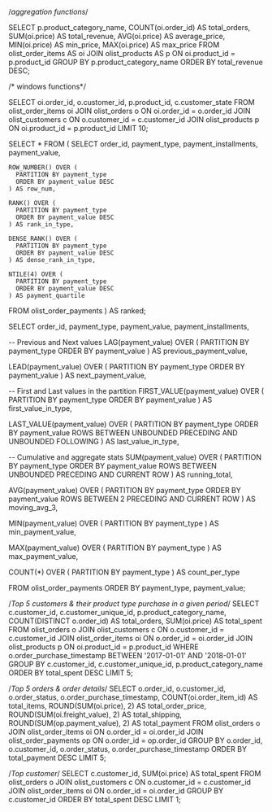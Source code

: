 /*aggregation functions*/

SELECT
  p.product_category_name,
  COUNT(oi.order_id) AS total_orders,
  SUM(oi.price) AS total_revenue,
  AVG(oi.price) AS average_price,
  MIN(oi.price) AS min_price,
  MAX(oi.price) AS max_price
FROM
  olist_order_items AS oi
JOIN
  olist_products AS p ON oi.product_id = p.product_id
GROUP BY
  p.product_category_name
ORDER BY
  total_revenue DESC;
  
/* windows functions*/

SELECT 
  oi.order_id, 
  o.customer_id, 
  p.product_id, 
  c.customer_state
FROM olist_order_items oi
JOIN olist_orders o ON oi.order_id = o.order_id
JOIN olist_customers c ON o.customer_id = c.customer_id
JOIN olist_products p ON oi.product_id = p.product_id
LIMIT 10;

SELECT *
FROM (
  SELECT
    order_id,
    payment_type,
    payment_installments,
    payment_value,
    
    ROW_NUMBER() OVER (
      PARTITION BY payment_type
      ORDER BY payment_value DESC
    ) AS row_num,
    
    RANK() OVER (
      PARTITION BY payment_type
      ORDER BY payment_value DESC
    ) AS rank_in_type,
    
    DENSE_RANK() OVER (
      PARTITION BY payment_type
      ORDER BY payment_value DESC
    ) AS dense_rank_in_type,
    
    NTILE(4) OVER (
      PARTITION BY payment_type
      ORDER BY payment_value DESC
    ) AS payment_quartile
    
  FROM olist_order_payments
) AS ranked;

SELECT
  order_id,
  payment_type,
  payment_value,
  payment_installments,

  -- Previous and Next values
  LAG(payment_value) OVER (
    PARTITION BY payment_type
    ORDER BY payment_value
  ) AS previous_payment_value,

  LEAD(payment_value) OVER (
    PARTITION BY payment_type
    ORDER BY payment_value
  ) AS next_payment_value,

  -- First and Last values in the partition
  FIRST_VALUE(payment_value) OVER (
    PARTITION BY payment_type
    ORDER BY payment_value
  ) AS first_value_in_type,

  LAST_VALUE(payment_value) OVER (
    PARTITION BY payment_type
    ORDER BY payment_value
    ROWS BETWEEN UNBOUNDED PRECEDING AND UNBOUNDED FOLLOWING
  ) AS last_value_in_type,

  -- Cumulative and aggregate stats
  SUM(payment_value) OVER (
    PARTITION BY payment_type
    ORDER BY payment_value
    ROWS BETWEEN UNBOUNDED PRECEDING AND CURRENT ROW
  ) AS running_total,

  AVG(payment_value) OVER (
    PARTITION BY payment_type
    ORDER BY payment_value
    ROWS BETWEEN 2 PRECEDING AND CURRENT ROW
  ) AS moving_avg_3,

  MIN(payment_value) OVER (
    PARTITION BY payment_type
  ) AS min_payment_value,

  MAX(payment_value) OVER (
    PARTITION BY payment_type
  ) AS max_payment_value,

  COUNT(*) OVER (
    PARTITION BY payment_type
  ) AS count_per_type

FROM olist_order_payments
ORDER BY payment_type, payment_value;






/*Top 5 customers & their product type purchase in a given period*/
SELECT
    c.customer_id,
    c.customer_unique_id,
    p.product_category_name,
    COUNT(DISTINCT o.order_id) AS total_orders,
    SUM(oi.price) AS total_spent
FROM olist_orders o
JOIN olist_customers c ON o.customer_id = c.customer_id
JOIN olist_order_items oi ON o.order_id = oi.order_id
JOIN olist_products p ON oi.product_id = p.product_id
WHERE o.order_purchase_timestamp BETWEEN '2017-01-01' AND '2018-01-01'
GROUP BY c.customer_id, c.customer_unique_id, p.product_category_name
ORDER BY total_spent DESC
LIMIT 5;

/*⁠Top 5 orders & order details*/
SELECT
    o.order_id,
    o.customer_id,
    o.order_status,
    o.order_purchase_timestamp,
    COUNT(oi.order_item_id) AS total_items,
    ROUND(SUM(oi.price), 2) AS total_order_price,
    ROUND(SUM(oi.freight_value), 2) AS total_shipping,
    ROUND(SUM(op.payment_value), 2) AS total_payment
FROM olist_orders o
JOIN olist_order_items oi ON o.order_id = oi.order_id
JOIN olist_order_payments op ON o.order_id = op.order_id
GROUP BY
    o.order_id,
    o.customer_id,
    o.order_status,
    o.order_purchase_timestamp
ORDER BY total_payment DESC
LIMIT 5;



/*Top customer*/
SELECT
  c.customer_id,
  SUM(oi.price) AS total_spent
FROM olist_orders o
JOIN olist_customers c ON o.customer_id = c.customer_id
JOIN olist_order_items oi ON o.order_id = oi.order_id
GROUP BY c.customer_id
ORDER BY total_spent DESC
LIMIT 1;

